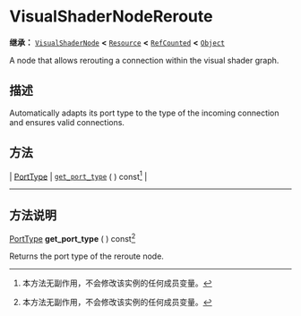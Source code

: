 <!-- ⚠ 请勿编辑本文件 ⚠ -->
<!-- 本文档使用脚本从 WeDot 引擎源码仓库生成。 -->
<!-- 生成脚本：https://github.com/WeDot-Engine/WeDot/tree/4.3/doc/tools/make_md.py； -->
<!-- 原文件：https://github.com/WeDot-Engine/WeDot/tree/4.3/doc/classes/VisualShaderNodeReroute.xml。 -->

<div id="_class_visualshadernodereroute"></div>

# VisualShaderNodeReroute

**继承：** [`VisualShaderNode`](class_visualshadernode.md) **<** [`Resource`](class_resource.md) **<** [`RefCounted`](class_refcounted.md) **<** [`Object`](class_object.md)

A node that allows rerouting a connection within the visual shader graph.

## 描述

Automatically adapts its port type to the type of the incoming connection and ensures valid connections.

## 方法

| [PortType](#enum_visualshadernode_porttype) | [`get_port_type`](#class_visualshadernodereroute_method_get_port_type) ( ) const[^const] |

<!-- rst-class:: classref-section-separator -->

---

## 方法说明

<div id="_class_visualshadernodereroute_method_get_port_type"></div>

[PortType](#enum_visualshadernode_porttype) **get_port_type** ( ) const[^const]<div id="class_visualshadernodereroute_method_get_port_type"></div>

Returns the port type of the reroute node.

[^virtual]: 本方法通常需要用户覆盖才能生效。
[^const]: 本方法无副作用，不会修改该实例的任何成员变量。
[^vararg]: 本方法除了能接受在此处描述的参数外，还能够继续接受任意数量的参数。
[^constructor]: 本方法用于构造某个类型。
[^static]: 调用本方法无需实例，可直接使用类名进行调用。
[^operator]: 本方法描述的是使用本类型作为左操作数的有效运算符。
[^bitfield]: 这个值是由下列位标志构成位掩码的整数。
[^void]: 无返回值。
